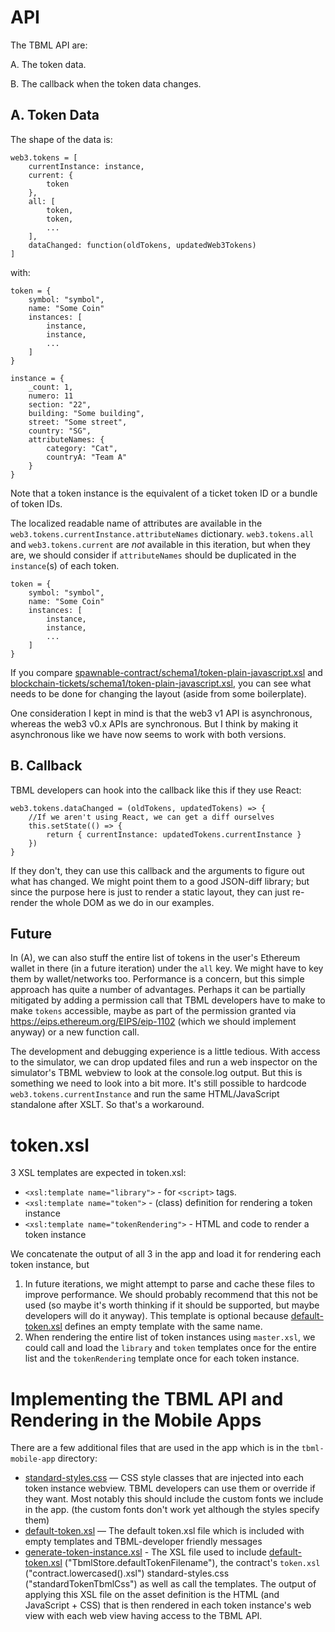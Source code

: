 API
===
The TBML API are:

A. The token data.

B. The callback when the token data changes.

A. Token Data
---
The shape of the data is:

```
web3.tokens = [
    currentInstance: instance,
    current: {
        token
    },
    all: [
        token,
        token,
        ...
    ],
    dataChanged: function(oldTokens, updatedWeb3Tokens)
]
```

with:

```
token = {
    symbol: "symbol",
    name: "Some Coin"
    instances: [
        instance,
        instance,
        ...
    ]
}

instance = {
    _count: 1,
    numero: 11
    section: "22",
    building: "Some building",
    street: "Some street",
    country: "SG",
    attributeNames: {
        category: "Cat",
        countryA: "Team A"
    }
}
```

Note that a token instance is the equivalent of a  ticket token ID or a bundle of token IDs.

The localized readable name of attributes are available in the `web3.tokens.currentInstance.attributeNames` dictionary. `web3.tokens.all` and `web3.tokens.current` are *not* available in this iteration, but when they are, we should consider if `attributeNames` should be duplicated in the `instance`(s) of each token.

```
token = {
    symbol: "symbol",
    name: "Some Coin"
    instances: [
        instance,
        instance,
        ...
    ]
}
```

If you compare [spawnable-contract/schema1/token-plain-javascript.xsl](../spawnable-contract/schema1/token-plain-javascript.xsl) and [blockchain-tickets/schema1/token-plain-javascript.xsl](../blockchain-tickets/schema1/token-plain-javascript.xsl), you can see what needs to be done for changing the layout (aside from some boilerplate).

One consideration I kept in mind is that the web3 v1 API is asynchronous, whereas the web3 v0.x APIs are synchronous. But I think by making it asynchronous like we have now seems to work with both versions.

B. Callback
---
TBML developers can hook into the callback like this if they use React:

```
web3.tokens.dataChanged = (oldTokens, updatedTokens) => {
    //If we aren't using React, we can get a diff ourselves
    this.setState(() => {
        return { currentInstance: updatedTokens.currentInstance }
    })
}
```

If they don't, they can use this callback and the arguments to figure out what has changed. We might point them to a good JSON-diff library; but since the purpose here is just to render a static layout, they can just re-render the whole DOM as we do in our examples.

Future
---
In (A), we can also stuff the entire list of tokens in the user's Ethereum wallet in there (in a future iteration) under the `all` key. We might have to key them by wallet/networks too. Performance is a concern, but this simple approach has quite a number of advantages. Perhaps it can be partially mitigated by adding a permission call that TBML developers have to make to make `tokens` accessible, maybe as part of the permission granted via https://eips.ethereum.org/EIPS/eip-1102 (which we should implement anyway) or a new function call.

The development and debugging experience is a little tedious. With access to the simulator, we can drop updated files and run a web inspector on the simulator's TBML webview to look at the console.log output. But this is something we need to look into a bit more. It's still possible to hardcode `web3.tokens.currentInstance` and run the same HTML/JavaScript standalone after XSLT. So that's a workaround.

token.xsl
===
3 XSL templates are expected in token.xsl:

* ```<xsl:template name="library">``` - for ```<script>``` tags.
* ```<xsl:template name="token">``` - (class) definition for rendering a token instance
* ```<xsl:template name="tokenRendering">``` - HTML and code to render a token instance

We concatenate the output of all 3 in the app and load it for rendering each token instance, but

1. In future iterations, we might attempt to parse and cache these files to improve performance. We should probably recommend that this not be used (so maybe it's worth thinking if it should be supported, but maybe developers will do it anyway). This template is optional because [default-token.xsl](default-token.xsl) defines an empty template with the same name.
2. When rendering the entire list of token instances using `master.xsl`, we could call and load the `library` and `token` templates once for the entire list and the `tokenRendering` template once for each token instance.

Implementing the TBML API and Rendering in the Mobile Apps
===
There are a few additional files that are used in the app which is in the `tbml-mobile-app` directory:

* [standard-styles.css](standard-styles.css) — CSS style classes that are injected into each token instance webview. TBML developers can use them or override if they want. Most notably this should include the custom fonts we include in the app. (the custom fonts don't work yet although the styles specify them)
* [default-token.xsl](default-token.xsl) — The default token.xsl file which is included with empty templates and TBML-developer friendly messages
* [generate-token-instance.xsl](generate-token-instance.xsl) - The XSL file used to include [default-token.xsl](default-token.xsl) ("TbmlStore.defaultTokenFilename"), the contract's `token.xsl` ("contract.lowercased().xsl") standard-styles.css ("standardTokenTbmlCss") as well as call the templates. The output of applying this XSL file on the asset definition is the HTML (and JavaScript + CSS) that is then rendered in each token instance's web view with each web view having access to the TBML API.
